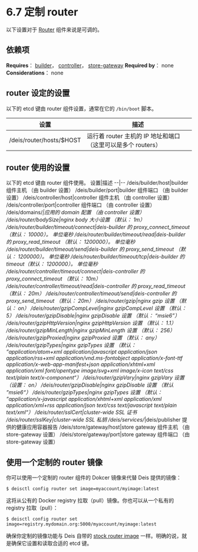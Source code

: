 # 6.7 定制 router

以下设置对于 [Router][1] 组件来说是可调的。

## 依赖项

**Requires**： [builder][2]， [controller][3]， [store-gateway][4]
**Required by**： none
**Considerations**： none

## router 设定的设置

以下的 etcd 键由 router 组件设置，通常在它的 `/bin/boot` 脚本。

设置|描述
--|--
/deis/router/hosts/$HOST|运行着 router 主机的 IP 地址和端口 （这里可以是多个 routers）

## router 使用的设置

以下的 etcd 键由 router 组件使用。
设置|描述
--|--
/deis/builder/host|builder 组件主机 （由 builder 设置）
/deis/builder/port|builder 组件端口 （由 builder 设置）
/deis/controller/host|controller 组件主机 （由 controller 设置）
/deis/controller/port|controller 组件端口 （由 controller 设置）
/deis/domains/*|应用的 domain 配置 （由 controller 设置）
/deis/router/bodySize|nginx body 大小设置 （默认： 1m）
/deis/router/builder/timeout/connect|deis-builder 的 proxy_connect_timeout （默认： 10000）。 单位毫秒
/deis/router/builder/timeout/read|deis-builder 的 proxy_read_timeout （默认： 1200000）。 单位毫秒
/deis/router/builder/timeout/send|deis-builder 的	proxy_send_timeout （默认： 1200000）。 单位毫秒
/deis/router/builder/timeout/tcp|deis-builder 的 timeout（默认： 1200000）。 单位毫秒
/deis/router/controller/timeout/connect|deis-controller 的	proxy_connect_timeout （默认： 10m）
/deis/router/controller/timeout/read|deis-controller 的	proxy_read_timeout （默认： 20m）
/deis/router/controller/timeout/send|deis-controller 的	proxy_send_timeout （默认： 20m）
/deis/router/gzip|nginx gzip 设置 （默认： on）
/deis/router/gzipCompLevel|nginx gzipCompLevel 设置 （默认： 5）
/deis/router/gzipDisable|nginx gzipDisable 设置 （默认： “msie6”）
/deis/router/gzipHttpVersion|nginx gzipHttpVersion 设置 （默认： 1.1）
/deis/router/gzipMinLength|nginx gzipMinLength 设置 （默认： 256）
/deis/router/gzipProxied|nginx gzipProxied 设置 （默认： any）
/deis/router/gzipTypes|nginx gzipTypes 设置 （默认： ”application/atom+xml application/javascript application/json application/rss+xml application/vnd.ms-fontobject application/x-font-ttf application/x-web-app-manifest+json application/xhtml+xml application/xml font/opentype image/svg+xml image/x-icon text/css text/plain text/x-component“）
/deis/router/gzipVary|nginx gzipVary 设置 （设置： on）
/deis/router/gzipDisable|nginx gzipDisable 设置 （默认 ”msie6“）
/deis/router/gzipTypes|nginx gzipTypes 设置 （默认： ”application/x-javascript application/xhtml+xml application/xml application/xml+rss application/json text/css text/javascript text/plain text/xml“）
/deis/router/sslCert|cluster-wide SSL 证书
/deis/router/sslKey|cluster-wide SSL 私钥
/deis/services/*|deis/publisher 提供的健康应用容器报告
/deis/store/gateway/host|store gateway 组件主机 （由 store-gateway 设置）
/deis/store/gateway/port|store gateway 组件端口 （由 store-gateway 设置）

## 使用一个定制的 router 镜像

你可以使用一个定制的 router 组件的 Dokcer 镜像来代替 Deis 提供的镜像：

```
$ deisctl config router set image=myaccount/myimage:latest
```

这将从公有的 Docker registry 拉取（pull）镜像。你也可以从一个私有的 registry 拉取（pull）：

```
$ deisctl config router set image=registry.mydomain.org:5000/myaccount/myimage:latest
```

确保你定制的镜像功能与 Deis 自带的 [stock router image][5] 一样。明确的说，就是确保它设置和读取合适的 etcd 键。


  [1]: http://docs.deis.io/en/latest/understanding_deis/components/#router
  [2]: http://docs.deis.io/en/latest/customizing_deis/builder_settings/#builder-settings
  [3]: http://docs.deis.io/en/latest/customizing_deis/controller_settings/#controller-settings
  [4]: http://docs.deis.io/en/latest/customizing_deis/store_gateway_settings/#store-gateway-settings
  [5]: https://github.com/deis/deis/tree/master/router